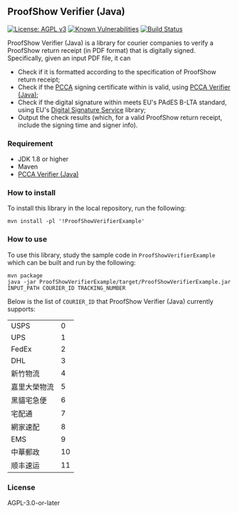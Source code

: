 ## ProofShow Verifier (Java)
[![License: AGPL v3](https://img.shields.io/badge/License-AGPL%20v3-blue.svg)](https://www.gnu.org/licenses/agpl-3.0)
[![Known Vulnerabilities](https://snyk.io//test/github/ProofShow/ProofShow-Verifier-Java/badge.svg?targetFile=ProofShowVerifier/pom.xml)](https://snyk.io//test/github/ProofShow/ProofShow-Verifier-Java?targetFile=ProofShowVerifier/pom.xml)
[![Build Status](https://travis-ci.com/ProofShow/ProofShow-Verifier-Java.svg?branch=master)](https://travis-ci.com/ProofShow/ProofShow-Verifier-Java)

ProofShow Verifier (Java) is a library for courier companies to verify a ProofShow return receipt (in PDF format) that is digitally signed. Specifically, given an input PDF file, it can

- Check if it is formatted according to the specification of ProofShow return receipt;
- Check if the [PCCA](https://pcca.proof.show) signing certificate within is valid, using [PCCA Verifier (Java)](https://github.com/ProofShow/PCCA-Verifier-Java);
- Check if the digital signature within meets EU's PAdES B-LTA standard, using EU's [Digital Signature Service](https://github.com/esig/dss) library;
- Output the check results (which, for a valid ProofShow return receipt, include the signing time and signer info).

### Requirement
- JDK 1.8 or higher
- Maven
- [PCCA Verifier (Java)](https://github.com/ProofShow/PCCA-Verifier-Java)

### How to install
To install this library in the local repository, run the following:

```
mvn install -pl '!ProofShowVerifierExample'
```

### How to use
To use this library, study the sample code in `ProofShowVerifierExample` which can be built and run by the following:

```
mvn package
java -jar ProofShowVerifierExample/target/ProofShowVerifierExample.jar INPUT_PATH COURIER_ID TRACKING_NUMBER
```

Below is the list of `COURIER_ID` that ProofShow Verifier (Java) currently supports:
<table>
    <tr>
        <td>USPS</td>
        <td>0</td>
    </tr>
    <tr>
        <td>UPS</td>
        <td>1</td>
    </tr>
    <tr>
        <td>FedEx</td>
        <td>2</td>
    </tr>
    <tr>
        <td>DHL</td>
        <td>3</td>
    </tr>
    <tr>
        <td>新竹物流</td>
        <td>4</td>
    </tr>
    <tr>
        <td>嘉里大榮物流</td>
        <td>5</td>
    </tr>
    <tr>
        <td>黑貓宅急便</td>
        <td>6</td>
    </tr>
    <tr>
        <td>宅配通</td>
        <td>7</td>
    </tr>
    <tr>
        <td>網家速配</td>
        <td>8</td>
    </tr>
    <tr>
        <td>EMS</td>
        <td>9</td>
    </tr>
    <tr>
        <td>中華郵政</td>
        <td>10</td>
    </tr>
    <tr>
        <td>顺丰速运</td>
        <td>11</td>
    </tr>
</table>

### License
AGPL-3.0-or-later
